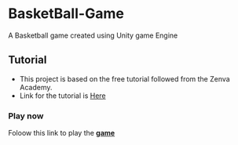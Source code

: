 # BasketBall-Game
A Basketball game created using Unity game Engine


## Tutorial
* This project is based on the free tutorial followed from the Zenva Academy.
* Link for the tutorial is [Here](https://academy.zenva.com/course/unity-game-development-create-a-basketball-game/)

### Play now
Foloow this link to play the [**game**](http://hemanth759.github.io/BasketBall-Game)
